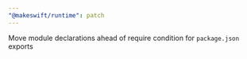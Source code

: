 ```yaml
---
"@makeswift/runtime": patch
---
```


Move module declarations ahead of require condition for `package.json` exports
